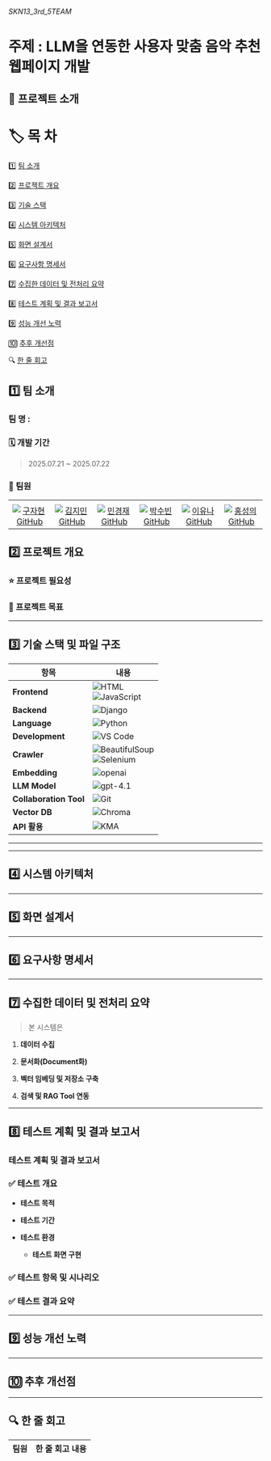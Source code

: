 ###### SKN13_3rd_5TEAM
# 주제 : LLM을 연동한 사용자 맞춤 음악 추천 웹페이지 개발


## 📖 프로젝트 소개  



# 🏷️ 목 차
1️⃣ [팀 소개](#1️⃣-팀-소개)

2️⃣ [프로젝트 개요](#2️⃣-프로젝트-개요)

3️⃣ [기술 스택](#3️⃣-기술-스택)

4️⃣ [시스템 아키텍처](#4️⃣-시스템-아키텍처)

5️⃣ [화면 설계서](#5️⃣-화면-설계서)

6️⃣ [요구사항 명세서](#6️⃣-요구사항-명세서)

7️⃣ [수집한 데이터 및 전처리 요약](#7️⃣-수집한-데이터-및-전처리-요약)

8️⃣ [테스트 계획 및 결과 보고서](#8️⃣-테스트-계획-및-결과-보고서)

9️⃣ [성능 개선 노력](#9️⃣-성능-개선-노력) 

🔟 [추후 개선점](#-추후-개선점)

🔍 [한 줄 회고](#-한-줄-회고) 


## 1️⃣ 팀 소개
 ### 팀 명 : 
### 🗓️ 개발 기간
> 2025.07.21 ~ 2025.07.22
### 👥 팀원

<table width="100%">

  <tr>

  <tr>
    <td align="center" width="16%">
      <b></b>
    </td>
    <td align="center" width="16%">
      <b></b>
    </td>
    <td align="center" width="16%">
      <b></b>
    </td>
    <td align="center" width="16%">
      <b></b>
    <td align="center" width="16%">
      <b></b>
    <td align="center" width="16%">
      <b></b>
    </td>
  </tr>
  <tr>
    <td align="center" width="16%">
      <a href="https://github.com/Koojh99">
        <img src="https://img.shields.io/badge/GitHub-Koojh99-1F1F1F?logo=github" alt="구자현 GitHub"/>
      </a>
    </td>
    <td align="center" width="16%">
      <a href="https://github.com/Gogimin">
        <img src="https://img.shields.io/badge/GitHub-Gogimin-1F1F1F?logo=github" alt="김지민 GitHub"/>
      </a>
    </td>
    <td align="center" width="16%">
      <a href="https://github.com/rudwo524">
        <img src="https://img.shields.io/badge/GitHub-rudwo524-1F1F1F?logo=github" alt="민경재 GitHub"/>
      </a>
    </td>
    <td align="center" width="16%">
      <a href="https://github.com/subin0821">
        <img src="https://img.shields.io/badge/GitHub-subin0821-1F1F1F?logo=github" alt="박수빈 GitHub"/>
      </a>
    </td>
    <td align="center" width="16%">
      <a href="https://github.com/yunawawa">
       <img src="https://img.shields.io/badge/GitHub-yunawawa-1F1F1F?logo=github" alt="이유나 GitHub"/>
      </a>
    </td>
    <td align="center" width="16%">
      <a href="https://github.com/seonguihong">
        <img src="https://img.shields.io/badge/GitHub-Gogimin-1F1F1F?logo=github" alt="홍성의 GitHub"/>
      </a>
    </td>
  </tr>
</table>

## 2️⃣ 프로젝트 개요
### ⭐ 프로젝트 필요성




### 🎯 프로젝트 목표




<hr>

## 3️⃣ 기술 스택 및 파일 구조
| 항목                | 내용 |
|---------------------|------|
| **Frontend**        |![HTML](https://img.shields.io/badge/-HTML5-E34F26?logo=html5&logoColor=white)<br>![JavaScript](https://img.shields.io/badge/-JavaScript-F7DF1E?logo=javascript&logoColor=black)|
| **Backend**         |![Django](https://img.shields.io/badge/-Django-092E20?logo=django&logoColor=white) |
| **Language**        | ![Python](https://img.shields.io/badge/-Python-3776AB?logo=python&logoColor=white) |
| **Development**     | ![VS Code](https://img.shields.io/badge/-VS%20Code-007ACC?logo=visual-studio-code&logoColor=white) |
| **Crawler**         | ![BeautifulSoup](https://img.shields.io/badge/-BeautifulSoup-4B8BBE?logo=python&logoColor=white)<br>![Selenium](https://img.shields.io/badge/-Selenium-43B02A?logo=selenium&logoColor=white) |
| **Embedding**       |![openai](https://img.shields.io/badge/-openai-412991?logo=openai&logoColor=white)|
| **LLM Model**       | ![gpt-4.1](https://img.shields.io/badge/gpt--4.1-4B91FF?logo=openai&logoColor=white) |
| **Collaboration Tool** | ![Git](https://img.shields.io/badge/Git-F05032?logo=git&logoColor=white) |
| **Vector DB**| ![Chroma](https://img.shields.io/badge/Chroma-ff5c83?logo=databricks&logoColor=white) |
| **API 활용** | ![KMA](https://img.shields.io/badge/기상청%20API-1E90FF?logo=cloudflare&logoColor=white) |

<hr>


<hr>

## 4️⃣ 시스템 아키텍처





<hr>

## 5️⃣ 화면 설계서


<hr>

## 6️⃣ 요구사항 명세서


<hr>

## 7️⃣ 수집한 데이터 및 전처리 요약

> 본 시스템은 

1. **데이터 수집**




2. **문서화(Document화)**

  

3. **벡터 임베딩 및 저장소 구축**

  

4. **검색 및 RAG Tool 연동**

  

<hr>

## 8️⃣ 테스트 계획 및 결과 보고서
### 테스트 계획 및 결과 보고서

### ✅ 테스트 개요

- **테스트 목적**  
 
- **테스트 기간**

- **테스트 환경**  
  
  - **테스트 화면 구현**
  
  

### ✅ 테스트 항목 및 시나리오


### ✅ 테스트 결과 요약


<hr>

## 9️⃣ 성능 개선 노력


<hr>

## 🔟 추후 개선점



<hr>

## 🔍 한 줄 회고

| 팀원   | 한 줄 회고 내용 |
|--------|----------------|
